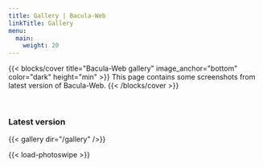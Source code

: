 ```yaml
---
title: Gallery | Bacula-Web
linkTitle: Gallery
menu:
  main:
    weight: 20
---
```


{{< blocks/cover title="Bacula-Web gallery" image_anchor="bottom" color="dark" height="min" >}}
This page contains some screenshots from latest version of Bacula-Web.
{{< /blocks/cover >}}

<br />

### Latest version

{{< gallery dir="/gallery" />}}

{{< load-photoswipe >}}

